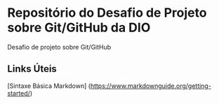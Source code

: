 # Repositório do Desafio de Projeto sobre Git/GitHub da DIO
Desafio de projeto sobre Git/GitHub

## Links Úteis
[Sintaxe Básica Markdown] (https://www.markdownguide.org/getting-started/)
